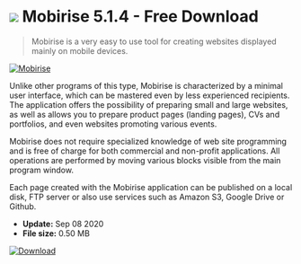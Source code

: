 # ![](https://cdn.softexe.net/static/icon/f/mobirise-8885.png) Mobirise 5.1.4 - Free Download

> Mobirise is a very easy to use tool for creating websites displayed mainly on mobile devices.

[![Mobirise](https://gallery.dpcdn.pl/imgc/Tools/65714/g_-_420x350_1.5_-_x20160218180426_0.png)](https://softexe.net/win/development-it/web-applications/mobirise:hhhe.html)

Unlike other programs of this type, Mobirise is characterized by a minimal user interface, which can be mastered even by less experienced recipients. The application offers the possibility of preparing small and large websites, as well as allows you to prepare product pages (landing pages), CVs and portfolios, and even websites promoting various events.
 
 Mobirise does not require specialized knowledge of web site programming and is free of charge for both commercial and non-profit applications. All operations are performed by moving various blocks visible from the main program window.
 
 Each page created with the Mobirise application can be published on a local disk, FTP server or also use services such as Amazon S3, Google Drive or Github.


- **Update:** Sep 08 2020
- **File size:** 0.50 MB

[![Download](https://cdn.softexe.net/static/img/download.png)](https://softexe.net/win/development-it/web-applications/mobirise:hhhe.html)

